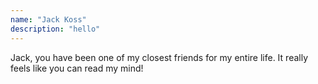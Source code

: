 ```yaml
---
name: "Jack Koss"
description: "hello"
---
```


Jack, you have been one of my closest friends for my entire life. It really feels like you can read my mind!